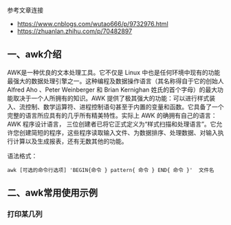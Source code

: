 参考文章连接
- https://www.cnblogs.com/wutao666/p/9732976.html
- https://zhuanlan.zhihu.com/p/70482897

## 一、awk介绍
AWK是一种优良的文本处理工具。它不仅是 Linux 中也是任何环境中现有的功能最强大的数据处理引擎之一。这种编程及数据操作语言（其名称得自于它的创始人 Alfred Aho 、Peter Weinberger 和 Brian Kernighan 姓氏的首个字母）的最大功能取决于一个人所拥有的知识。AWK 提供了极其强大的功能：可以进行样式装入、流控制、数学运算符、进程控制语句甚至于内置的变量和函数。它具备了一个完整的语言所应具有的几乎所有精美特性。实际上 AWK 的确拥有自己的语言：AWK 程序设计语言， 三位创建者已将它正式定义为“样式扫描和处理语言”。它允许您创建简短的程序，这些程序读取输入文件、为数据排序、处理数据、对输入执行计算以及生成报表，还有无数其他的功能。

语法格式：

`awk [可选的命令行选项] 'BEGIN{命令 } pattern{ 命令 } END{ 命令 }'  文件名`


## 二、awk常用使用示例
### 打印某几列
